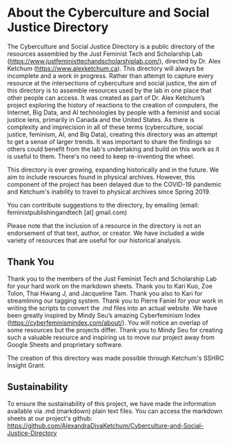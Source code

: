 # About the Cyberculture and Social Justice Directory

The Cyberculture and Social Justice Directory is a public directory of the resources assembled by the Just Feminist Tech and Scholarship Lab (https://www.justfeministtechandscholarshiplab.com/), directed by Dr. Alex Ketchum (https://www.alexketchum.ca). 
This directory will always be incomplete and a work in progress. Rather than attempt to capture every resource at the intersections of cyberculture and social justice, the aim of this directory is to assemble resources used by the lab in one place that other people can access. 
It was created as part of Dr. Alex Ketchum’s project exploring the history of reactions to the creation of computers, the Internet, Big Data, and AI technologies by people with a feminist and social justice lens, primarily in Canada and the United States. 
As there is complexity and imprecision in all of these terms (cyberculture, social justice, feminism, AI, and Big Data), creating this directory was an attempt to get a sense of larger trends.
It was important to share the findings so others could benefit from the lab's undertaking and build on this work as it is useful to them. There's no need to keep re-inventing the wheel.

This directory is ever growing, expanding historically and in the future. We aim to include resources found in physical archives. However, this component of the project has been delayed due to the COVID-19 pandemic and Ketchum's inability to travel to physical archives since Spring 2019.

You can contribute suggestions to the directory, by emailing (email: feministpublishingandtech [at] gmail.com)

Please note that the inclusion of a resource in the directory is not an endorsement of that text, author, or creator. We have included a wide variety of resources that are useful for our historical analysis.

## Thank You
Thank you to the members of the Just Feminist Tech and Scholarship Lab for your hard work on the markdown sheets. Thank you to Kari Kuo, Zoe Tolon, Thai Hwang J, and Jacqueline Tam. Thank you also to Kari for streamlining our tagging system.
Thank you to Pierre Faniel for your work in writing the scripts to convert the .md files into an actual website.
We have been greatly inspired by Mindy Seu’s amazing Cyberfeminism Index (https://cyberfeminismindex.com/about/). You will notice an overlap of some resources but the projects differ. Thank you to Mindy Seu for creating such a valuable resource and inspiring us to move our project away from Google Sheets and proprietary software.

The creation of this directory was made possible through Ketchum's SSHRC Insight Grant. 

## Sustainability
To ensure the sustainability of this project, we have made the information available via .md (markdown) plain text files. You can access the markdown sheets at our project's github: https://github.com/AlexandraDivaKetchum/Cyberculture-and-Social-Justice-Directory
